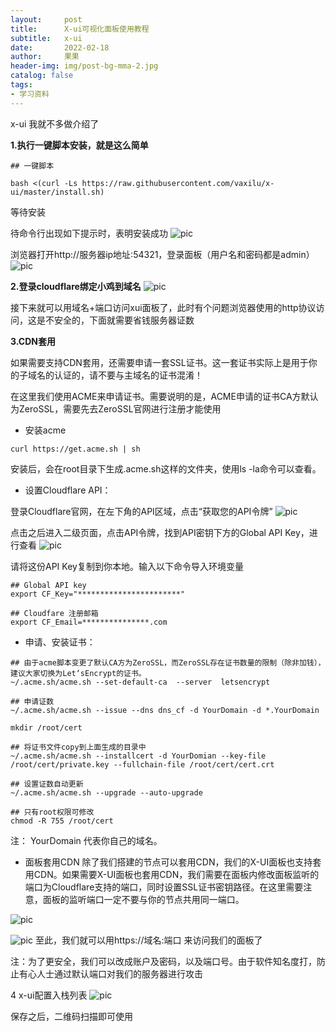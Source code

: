 ```yaml
---
layout:     post
title:      X-ui可视化面板使用教程
subtitle:   x-ui
date:       2022-02-18
author:     果果
header-img: img/post-bg-mma-2.jpg
catalog: false
tags:
- 学习资料
---
```

x-ui 我就不多做介绍了

**1.执行一键脚本安装，就是这么简单**
```shell
## 一键脚本

bash <(curl -Ls https://raw.githubusercontent.com/vaxilu/x-ui/master/install.sh)
```
等待安装

待命令行出现如下提示时，表明安装成功
![pic](/img-post/202202/xui1.png "pic")

浏览器打开http://服务器ip地址:54321，登录面板（用户名和密码都是admin）
![pic](/img-post/202202/xui2.png "pic")

**2.登录cloudflare绑定小鸡到域名**
![pic](/img-post/202202/xui3.png "pic")

接下来就可以用域名+端口访问xui面板了，此时有个问题浏览器使用的http协议访问，这是不安全的，下面就需要省钱服务器证数

**3.CDN套用**

如果需要支持CDN套用，还需要申请一套SSL证书。这一套证书实际上是用于你的子域名的认证的，请不要与主域名的证书混淆！

在这里我们使用ACME来申请证书。需要说明的是，ACME申请的证书CA方默认为ZeroSSL，需要先去ZeroSSL官网进行注册才能使用

- 安装acme
```shell
curl https://get.acme.sh | sh
```
安装后，会在root目录下生成.acme.sh这样的文件夹，使用ls -la命令可以查看。

- 设置Cloudflare API：

登录Cloudflare官网，在左下角的API区域，点击“获取您的API令牌”
![pic](/img-post/202202/xui4.png "pic")
 
点击之后进入二级页面，点击API令牌，找到API密钥下方的Global API Key，进行查看
![pic](/img-post/202202/xui5.png "pic")

请将这份API Key复制到你本地。输入以下命令导入环境变量
```shell
## Global API key
export CF_Key="***********************" 

## Cloudfare 注册邮箱
export CF_Email=***************.com
```

- 申请、安装证书：

```shell
## 由于acme脚本变更了默认CA方为ZeroSSL，而ZeroSSL存在证书数量的限制（除非加钱），建议大家切换为Let‘sEncrypt的证书。
~/.acme.sh/acme.sh --set-default-ca  --server  letsencrypt

## 申请证数
~/.acme.sh/acme.sh --issue --dns dns_cf -d YourDomain -d *.YourDomain

mkdir /root/cert

## 将证书文件copy到上面生成的目录中
~/.acme.sh/acme.sh --installcert -d YourDomian --key-file /root/cert/private.key --fullchain-file /root/cert/cert.crt

## 设置证数自动更新
~/.acme.sh/acme.sh --upgrade --auto-upgrade

## 只有root权限可修改
chmod -R 755 /root/cert 
```

注： YourDomain 代表你自己的域名。

- 面板套用CDN
除了我们搭建的节点可以套用CDN，我们的X-UI面板也支持套用CDN。如果需要X-UI面板也套用CDN，我们需要在面板内修改面板监听的端口为Cloudflare支持的端口，同时设置SSL证书密钥路径。在这里需要注意，面板的监听端口一定不要与你的节点共用同一端口。

![pic](/img-post/202202/xui6.png "pic")

![pic](/img-post/202202/xui7.png "pic")
至此，我们就可以用https://域名:端口 来访问我们的面板了

注：为了更安全，我们可以改成账户及密码，以及端口号。由于软件知名度打，防止有心人士通过默认端口对我们的服务器进行攻击

4 x-ui配置入栈列表
![pic](/img-post/202202/xui8.png "pic")

保存之后，二维码扫描即可使用